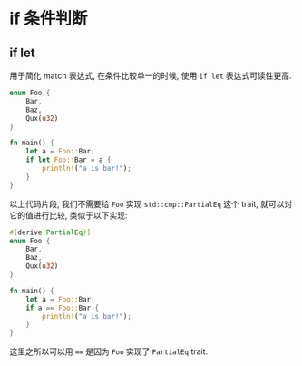 # if 条件判断

## if let

用于简化 match 表达式, 在条件比较单一的时候, 使用 `if let` 表达式可读性更高.

```rust
enum Foo {
    Bar,
    Baz,
    Qux(u32)
}

fn main() {
    let a = Foo::Bar;
    if let Foo::Bar = a {
        println!("a is bar!");
    }
}
```

以上代码片段, 我们不需要给 `Foo` 实现 `std::cmp::PartialEq` 这个 trait, 就可以对它的值进行比较, 类似于以下实现:

```rust
#[derive(PartialEq)]
enum Foo {
    Bar,
    Baz,
    Qux(u32)
}

fn main() {
    let a = Foo::Bar;
    if a == Foo::Bar {
        println!("a is bar!");
    }
}
```

这里之所以可以用 `==` 是因为 `Foo` 实现了 `PartialEq` trait.